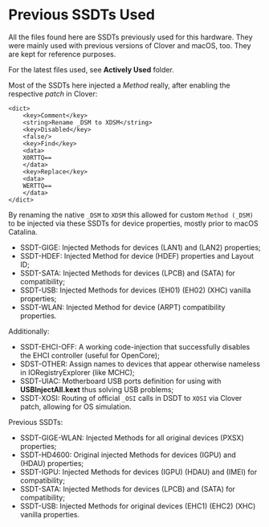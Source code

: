 # Previous SSDTs Used

All the files found here are SSDTs previously used for this hardware. They were mainly used with previous versions of Clover and macOS, too. They are kept for reference purposes.

For the latest files used, see **Actively Used** folder.

Most of the SSDTs here injected a *Method* really, after enabling the respective *patch* in Clover:

	<dict>
		<key>Comment</key>
		<string>Rename _DSM to XDSM</string>
		<key>Disabled</key>
		<false/>
		<key>Find</key>
		<data>
		X0RTTQ==
		</data>
		<key>Replace</key>
		<data>
		WERTTQ==
		</data>
	</dict>

By renaming the native `_DSM` to `XDSM` this allowed for custom `Method (_DSM)` to be injected via these SSDTs for device properties, mostly prior to macOS Catalina.

* SSDT-GIGE: Injected Methods for devices (LAN1) and (LAN2) properties;
* SSDT-HDEF: Injected Method for device (HDEF) properties and Layout ID;
* SSDT-SATA: Injected Methods for devices (LPCB) and (SATA) for compatibility;
* SSDT-USB: Injected Methods for devices (EH01) (EH02) (XHC) vanilla properties;
* SSDT-WLAN: Injected Method for device (ARPT) compatibility properties.

Additionally:

* SSDT-EHCI-OFF: A working code-injection that successfully disables the EHCI controller (useful for OpenCore);
* SDST-OTHER: Assign names to devices that appear otherwise nameless in IORegistryExplorer (like MCHC);
* SSDT-UIAC: Motherboard USB ports definition for using with **USBInjectAll.kext** thus solving USB problems;
* SSDT-XOSI: Routing of official `_OSI` calls in DSDT to `XOSI` via Clover patch, allowing for OS simulation.

Previous SSDTs:
* SSDT-GIGE-WLAN: Injected Methods for all original devices (PXSX) properties;
* SSDT-HD4600: Original injected Methods for devices (IGPU) and (HDAU) properties;
* SSDT-IGPU: Injected Methods for devices (IGPU) (HDAU) and (IMEI) for compatibility;
* SSDT-SATA: Injected Methods for devices (LPCB) and (SATA) for compatibility;
* SSDT-USB: Injected Methods for original devices (EHC1) (EHC2) (XHC) vanilla properties.
